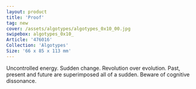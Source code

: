 ```yaml
---
layout: product
title: 'Proof'
tag: new
cover: /assets/algotypes/algotypes_0x10_00.jpg
swipebox: algotypes_0x10_
Article: '476016'
Collection: 'Algotypes'
Size: '66 x 85 x 113 mm'
---
```

Uncontrolled energy. Sudden change. Revolution over evolution. Past, present and future are superimposed all of a sudden. Beware of cognitive dissonance.
